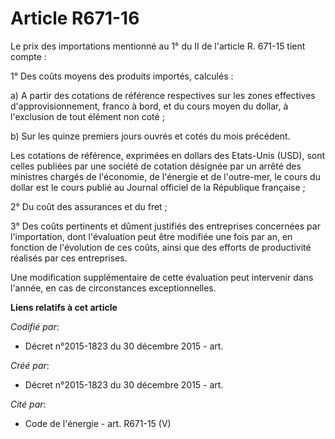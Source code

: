 # Article R671-16

Le prix des importations mentionné au 1° du II de l'article R. 671-15 tient compte :

1° Des coûts moyens des produits importés, calculés : 

a) A partir des cotations de référence respectives sur les zones effectives d'approvisionnement, franco à bord, et du cours
moyen du dollar, à l'exclusion de tout élément non coté ; 

b) Sur les quinze premiers jours ouvrés et cotés du mois précédent. 

Les cotations de référence, exprimées en dollars des Etats-Unis (USD), sont celles publiées par une société de cotation
désignée par un arrêté des ministres chargés de l'économie, de l'énergie et de l'outre-mer, le cours du dollar est le cours
publié au Journal officiel de la République française ; 

2° Du coût des assurances et du fret ; 

3° Des coûts pertinents et dûment justifiés des entreprises concernées par l'importation, dont l'évaluation peut être
modifiée une fois par an, en fonction de l'évolution de ces coûts, ainsi que des efforts de productivité réalisés par ces
entreprises. 

Une modification supplémentaire de cette évaluation peut intervenir dans l'année, en cas de circonstances exceptionnelles.

**Liens relatifs à cet article**

_Codifié par_:

  - Décret n°2015-1823 du 30 décembre 2015 - art.

_Créé par_:

  - Décret n°2015-1823 du 30 décembre 2015 - art.

_Cité par_:

  - Code de l'énergie - art. R671-15 (V)
